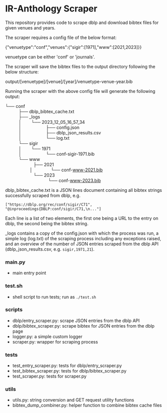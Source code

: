# IR-Anthology Scraper

This repository provides code to scrape dblp and download bibtex files for given venues and years.

The scraper requires a config file of the below format:

{"venuetype":"conf","venues":{"sigir":[1971],"www":[2021,2023]}}

venuetype can be either 'conf' or 'journals'.

The scraper will save the bibtex files to the output directory following the below structure:

output/[venuetype]/[venue]/[year]/venuetype-venue-year.bib

Running the scraper with the above config file will generate the following output:

└── conf<br>
              ├── dblp_bibtex_cache.txt<br>
              ├── _logs<br>
              │        └── 2023_12_05_16_57_34<br>
              │                    ├── config.json<br>
              │                    ├── dblp_json_results.csv<br>
              │                    └── log.txt<br>
              └── sigir<br>
              │        └── 1971<br>
              │                    └──  conf-sigir-1971.bib<br>
              └── www<br>
                       ├── 2021<br>
                         │                    └── conf-www-2021.bib<br>
                       └── 2023<br>
                                              └── conf-www-2023.bib<br>

dblp_bibtex_cache.txt is a JSON lines document containing all bibtex strings successfully scraped from dblp, e.g.

`["https://dblp.org/rec/conf/sigir/C71", "@inproceedings{DBLP:conf/sigir/C71,\n..."]`

Each line is a list of two elements, the first one being a URL to the entry on dblp, the second being the bibtex string.

_logs contains a copy of the config.json with which the process was run, a simple log (log.txt) of the scraping process including any exceptions raised, and an overview of the number of JSON entries scraped from the dblp API (dblp_json_results.csv, e.g. `sigir,1971,21`).

### main.py

- main entry point

### test.sh

- shell script to run tests; run as `./test.sh`

### scripts

- dblp/entry_scraper.py: scrape JSON entries from the dblp API
- dblp/bibtex_scraper.py: scrape bibtex for JSON entries from the dblp page
- logger.py: a simple custom logger
- scraper.py: wrapper for scraping process

### tests

- test_entry_scraper.py: tests for dblp/entry_scraper.py
- test_bibtex_scraper.py: tests for dblp/bibtex_scraper.py
- test_scraper.py: tests for scraper.py

### utils

- utils.py: string conversion and GET request utility functions
- bibtex_dump_combiner.py: helper function to combine bibtex cache files
